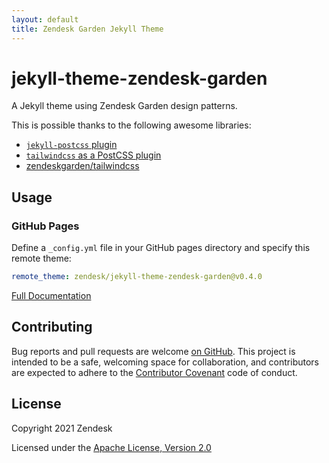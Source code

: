 ```yaml
---
layout: default
title: Zendesk Garden Jekyll Theme
---
```


# jekyll-theme-zendesk-garden

A Jekyll theme using Zendesk Garden design patterns.

This is possible thanks to the following awesome libraries:

- [`jekyll-postcss` plugin](https://github.com/mhanberg/jekyll-postcss)
- [`tailwindcss` as a PostCSS plugin](https://tailwindcss.com/docs/installation#add-tailwind-as-a-post-css-plugin)
- [zendeskgarden/tailwindcss](https://github.com/zendeskgarden/tailwindcss)

## Usage

### GitHub Pages

Define a `_config.yml` file in your GitHub pages directory and specify this remote theme:

```yaml
remote_theme: zendesk/jekyll-theme-zendesk-garden@v0.4.0
```

[Full Documentation](https://zendesk.github.io/jekyll-theme-zendesk-garden/)

## Contributing

Bug reports and pull requests are welcome [on GitHub](https://github.com/zendesk/jekyll-theme-zendesk-garden).
This project is intended to be a safe, welcoming space for collaboration, and contributors are
expected to adhere to the [Contributor Covenant](http://contributor-covenant.org) code of conduct.

## License

Copyright 2021 Zendesk

Licensed under the [Apache License, Version 2.0](LICENSE.txt)
